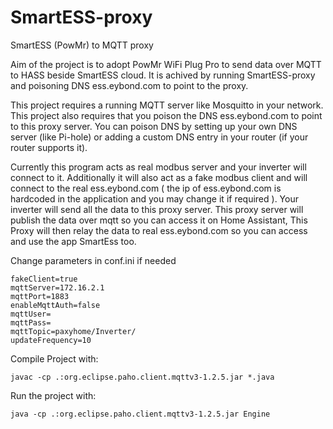 # SmartESS-proxy
SmartESS (PowMr) to MQTT proxy

Aim of the project is to adopt PowMr WiFi Plug Pro to send data over MQTT to HASS beside SmartESS cloud.
It is achived by running SmartESS-proxy and poisoning DNS ess.eybond.com to point to the proxy.

This project requires a running MQTT server like Mosquitto in your network.
This project also requires that you poison the DNS ess.eybond.com to point to this proxy server. You can poison DNS by setting up your own DNS server (like Pi-hole) or adding a custom DNS entry in your router (if your router supports it). 

Currently this program acts as real modbus server and your inverter will connect to it. Additionally it will also act as a fake modbus client and will connect to the real ess.eybond.com ( the ip of ess.eybond.com is hardcoded in the application and you may change it if required ). Your inverter will send all the data to this proxy server. This proxy server will publish the data over mqtt so you can access it on Home Assistant, This Proxy will then relay the data to real ess.eybond.com so you can access and use the app SmartEss too.

Change parameters in conf.ini if needed
```
fakeClient=true
mqttServer=172.16.2.1
mqttPort=1883
enableMqttAuth=false
mqttUser=
mqttPass=
mqttTopic=paxyhome/Inverter/
updateFrequency=10
 ```
 
 Compile Project with:
 ```
 javac -cp .:org.eclipse.paho.client.mqttv3-1.2.5.jar *.java
 ```

Run the project with:
```
java -cp .:org.eclipse.paho.client.mqttv3-1.2.5.jar Engine
``` 

